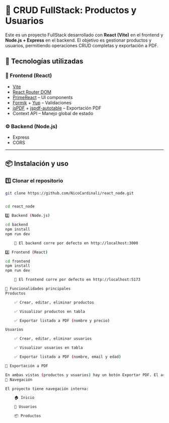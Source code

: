 # 🛒 CRUD FullStack: Productos y Usuarios

Este es un proyecto FullStack desarrollado con **React (Vite)** en el frontend y **Node.js + Express** en el backend. El objetivo es gestionar productos y usuarios, permitiendo operaciones CRUD completas y exportación a PDF.



## 🚀 Tecnologías utilizadas

### 🧩 Frontend (React)

- [Vite](https://vitejs.dev/)
- [React Router DOM](https://reactrouter.com/)
- [PrimeReact](https://primereact.org/) – UI components
- [Formik](https://formik.org/) + [Yup](https://github.com/jquense/yup) – Validaciones
- [jsPDF](https://github.com/parallax/jsPDF) + [jspdf-autotable](https://github.com/simonbengtsson/jsPDF-AutoTable) – Exportación PDF
- Context API – Manejo global de estado

### ⚙️ Backend (Node.js)

- Express
- CORS

---

## 📦 Instalación y uso

### 1️⃣ Clonar el repositorio

```bash
git clone https://github.com/NicoCardinali/react_node.git


cd react_node

2️⃣ Backend (Node.js)

cd backend
npm install
npm run dev

    📌 El backend corre por defecto en http://localhost:3000

3️⃣ Frontend (React)

cd frontend
npm install
npm run dev

    📌 El frontend corre por defecto en http://localhost:5173

🧪 Funcionalidades principales
Productos

    ✅ Crear, editar, eliminar productos

    ✅ Visualizar productos en tabla

    ✅ Exportar listado a PDF (nombre y precio)

Usuarios

    ✅ Crear, editar, eliminar usuarios

    ✅ Visualizar usuarios en tabla

    ✅ Exportar listado a PDF (nombre, email y edad)

🧾 Exportación a PDF

En ambas vistas (productos y usuarios) hay un botón Exportar PDF. El archivo generado incluye una tabla con los datos requeridos.
🔗 Navegación

El proyecto tiene navegación interna:

    🏠 Inicio

    👤 Usuarios

    📦 Productos